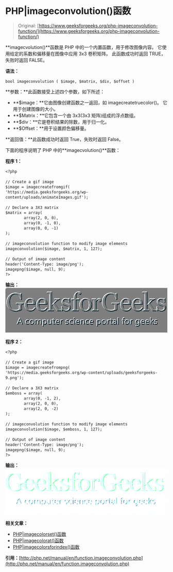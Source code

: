# PHP|imageconvolution()函数

> Original: [https://www.geeksforgeeks.org/php-imageconvolution-function/](https://www.geeksforgeeks.org/php-imageconvolution-function/)

**imagecvolution()**函数是 PHP 中的一个内置函数，用于修改图像内容。 它使用给定的系数和偏移量在图像中应用 3x3 卷积矩阵。 此函数成功时返回 TRUE，失败时返回 FALSE。

**语法：**

```
bool imageconvolution ( $image, $matrix, $div, $offset )
```

**参数：**此函数接受上述四个参数，如下所述：

*   **$image：**它由图像创建函数之一返回，如 imagecreatetruecolor()。 它用于创建图像的大小。
*   **$Matrix：**它包含一个由 3x3(3x3 矩阵)组成的浮点数组。
*   **$div：**它是卷积结果的除数，用于归一化。
*   **$Offset：**用于设置颜色偏移量。

**返回值：**此函数成功时返回 True，失败时返回 False。

下面的程序说明了 PHP 中的**imagecvolution()**函数：

**程序 1：**

```
<?php

// Create a gif image 
$image = imagecreatefromgif(
'https://media.geeksforgeeks.org/wp-content/uploads/animateImages.gif');

// Declare a 3X3 matrix
$matrix = array(
        array(2, 0, 0), 
        array(0, -1, 0), 
        array(0, 0, -1)
);

// imageconvolution function to modify image elements
imageconvolution($image, $matrix, 1, 127);

// Output of image content
header('Content-Type: image/png');
imagepng($image, null, 9);
?>
```

**输出：**
![image](img/4fdce5008757563da12b84c46a6440da.png)

**程序 2：**

```
<?php

// Create a gif image 
$image = imagecreatefrompng(
'https://media.geeksforgeeks.org/wp-content/uploads/geeksforgeeks-9.png');

// Declare a 3X3 matrix
$emboss = array(        
        array(0, -1, 2), 
        array(2, 0, 0),
        array(2, 0, -2)
);

// imageconvolution function to modify image elements
imageconvolution($image, $emboss, 1, 127);

// Output of image content
header('Content-Type: image/png');
imagepng($image, null, 9);
?>
```

**输出：**
![image](img/12cb226cfce7bbdab4d4d5644851e6a3.png)

**相关文章：**

*   [PHP|imagecolorset()函数](https://www.geeksforgeeks.org/php-imagecolorset-function/)
*   [PHP|imagecolorat()函数](https://www.geeksforgeeks.org/php-imagecolorat-function/)
*   [PHP|imagecolorsforindex()函数](https://www.geeksforgeeks.org/php-imagecolorsforindex-function/)

**引用：**[http://php.net/manual/en/function.imageconvolution.php](http://php.net/manual/en/function.imageconvolution.php)